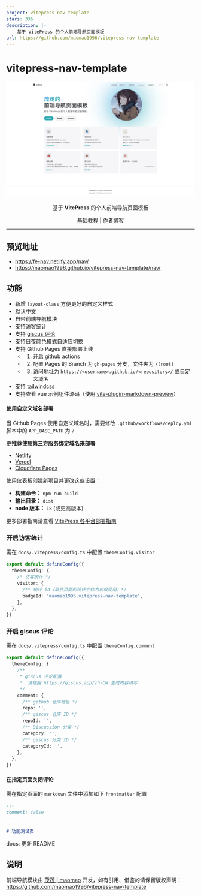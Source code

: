 ```yaml
---
project: vitepress-nav-template
stars: 336
description: |-
    基于 VitePress 的个人前端导航页面模板
url: https://github.com/maomao1996/vitepress-nav-template
---
```


# vitepress-nav-template

<p align="center">
  <img src="https://raw.githubusercontent.com/maomao1996/picture/main/vitepress-nav-template/home.webp" alt="home" />
</p>
<p align="center"> 基于 <b>VitePress</b> 的个人前端导航页面模板 </p>
<p align='center'><a href="/guide.md">基础教程</a> | <a href="https://notes.fe-mm.com/">作者博客</a></p>

---

## 预览地址

- <https://fe-nav.netlify.app/nav/>
- <https://maomao1996.github.io/vitepress-nav-template/nav/>

## 功能

- 新增 `layout-class` 方便更好的自定义样式
- 默认中文
- 自带前端导航模块
- 支持访客统计
- 支持 [giscus 评论](https://giscus.app/zh-CN)
- 支持日夜颜色模式自适应切换
- 支持 Github Pages 直接部署上线
  - 1. 开启 github actions
  - 2. 配置 Pages 的 Branch 为 `gh-pages` 分支，文件夹为 `/(root)`
  - 3. 访问地址为 `https://<username>.github.io/<repository>/` 或自定义域名
- 支持 [tailwindcss](https://github.com/tailwindlabs/tailwindcss)
- 支持查看 vue 示例组件源码（使用 [vite-plugin-markdown-preview](https://github.com/jaskang/vite-plugin-markdown-preview)）

#### 使用自定义域名部署

当 Github Pages 使用自定义域名时，需要修改 `.github/workflows/deploy.yml` 脚本中的 `APP_BASE_PATH` 为 `/`

更**推荐使用第三方服务绑定域名来部署**

- [Netlify](https://www.netlify.com/)
- [Vercel](https://vercel.com/)
- [Cloudflare Pages](https://pages.cloudflare.com/)

使用仪表板创建新项目并更改这些设置：

- **构建命令：** `npm run build`
- **输出目录：** `dist`
- **node 版本：** `18` (或更高版本)

更多部署指南请查看 [VitePress 各平台部署指南](https://vitepress.dev/zh/guide/deploy#platform-guides)

### 开启访客统计

需在 `docs/.vitepress/config.ts` 中配置 `themeConfig.visitor`

```ts
export default defineConfig({
  themeConfig: {
    /* 访客统计 */
    visitor: {
      /** 统计 id（单独页面的统计会作为前缀使用）*/
      badgeId: 'maomao1996.vitepress-nav-template',
    },
  },
})
```

### 开启 giscus 评论

需在 `docs/.vitepress/config.ts` 中配置 `themeConfig.comment`

```ts
export default defineConfig({
  themeConfig: {
    /**
     * giscus 评论配置
     *  请根据 https://giscus.app/zh-CN 生成内容填写
     */
    comment: {
      /** github 仓库地址 */
      repo: '',
      /** giscus 仓库 ID */
      repoId: '',
      /** Discussion 分类 */
      category: '',
      /** giscus 分类 ID */
      categoryId: '',
    },
  },
})
```

#### 在指定页面关闭评论

需在指定页面的 `markdown` 文件中添加如下 `frontmatter` 配置

```md
---
comment: false
---

# 功能测试页
```

docs: 更新 README

## 说明

前端导航模块由 [茂茂 | maomao](https://github.com/maomao1996) 开发，如有引用、借鉴的请保留版权声明：<https://github.com/maomao1996/vitepress-nav-template>

